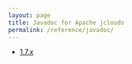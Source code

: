 ```yaml
---
layout: page
title: Javadoc for Apache jclouds
permalink: /reference/javadoc/
---
```


* [1.7.x](/reference/javadoc/1.7.x/)
